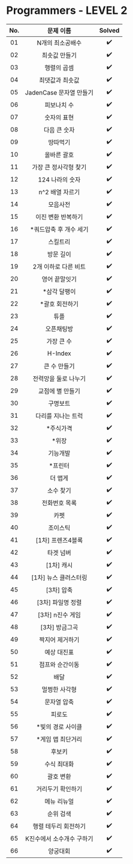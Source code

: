 # Programmers - LEVEL 2


|          No.          |        문제 이름         |        Solved         |
| :-----: | :-----: | :-----: |
| 01 | N개의 최소공배수 | ✔️ |
| 02 | 최솟값 만들기 | ✔️ |
| 03 | 행렬의 곱셈 | ✔️ |
| 04 | 최댓값과 최솟값 | ✔️ |
| 05 | JadenCase 문자열 만들기 | ✔️ |
| 06 | 피보나치 수 | ✔️ |
| 07 | 숫자의 표현 | ✔️ |
| 08 | 다음 큰 숫자 | ✔️ |
| 09 | 땅따먹기 | ✔️ |
| 10 | 올바른 괄호 | ✔️ |
| 11 | 가장 큰 정사각형 찾기 | ✔️ |
| 12 | 124 나라의 숫자 | ✔️ |
| 13 | n^2 배열 자르기 | ✔️ |
| 14 | 모음사전 | ✔️ |
| 15 | 이진 변환 반복하기 | ✔️ |
| 16 | *쿼드압축 후 개수 세기 | ✔️ |
| 17 | 스킬트리 | ✔️ |
| 18 | 방문 길이 | ✔️ |
| 19 | 2개 이하로 다른 비트 | ✔️ |
| 20 | 영어 끝말잇기 | ✔️ |
| 21 | *삼각 달팽이 | ✔️ |
| 22 | *괄호 회전하기 | ✔️ |
| 23 | 튜플 | ✔️ |
| 24 | 오픈채팅방 | ✔️ |
| 25 | 가장 큰 수 | ✔️ |
| 26 | H-Index | ✔️ |
| 27 | 큰 수 만들기 | ✔️ |
| 28 | 전력망을 둘로 나누기 | ✔️ |
| 29 | 교점에 별 만들기 | ✔️ |
| 30 | 구명보트 | ✔️ |
| 31 | 다리를 지나는 트럭 | ✔️ |
| 32 | *주식가격 | ✔️ |
| 33 | *위장 | ✔️ |
| 34 | 기능개발 | ✔️ |
| 35 | *프린터 | ✔️ |
| 36 | 더 맵게 | ✔️ |
| 37 | 소수 찾기 | ✔️ |
| 38 | 전화번호 목록 | ✔️ |
| 39 | 카펫 | ✔️ |
| 40 | 조이스틱 | ✔️ |
| 41 | [1차] 프렌즈4블록 | ✔️ |
| 42 | 타겟 넘버 | ✔️ |
| 43 | [1차] 캐시 | ✔️ |
| 44 | [1차] 뉴스 클러스터링 | ✔️ |
| 45 | [3차] 압축 | ✔️ |
| 46 | [3차] 파일명 정렬 | ✔️ |
| 47 | [3차] n진수 게임 | ✔️ |
| 48 | [3차] 방금그곡 | ✔️ |
| 49 | 짝지어 제거하기 | ✔️ |
| 50 | 예상 대진표 | ✔️ |
| 51 | 점프와 순간이동 | ✔️ |
| 52 | 배달 | ✔️ |
| 53 | 멀쩡한 사각형 | ✔️ |
| 54 | 문자열 압축 | ✔️ |
| 55 | 피로도 | ✔️ |
| 56 | *빛의 경로 사이클 | ✔️ |
| 57 | *게임 맵 최단거리 | ✔️ |
| 58 | 후보키 | ✔️ |
| 59 | 수식 최대화 | ✔️ |
| 60 | 괄호 변환 | ✔️ |
| 61 | 거리두기 확인하기 | ✔️ |
| 62 | 메뉴 리뉴얼 | ✔️ |
| 63 | 순위 검색 | ✔️ |
| 64 | 행렬 테두리 회전하기 | ✔️ |
| 65 | K진수에서 소수개수 구하기 | ✔️ |
| 66 | 양궁대회 | ✔️ |